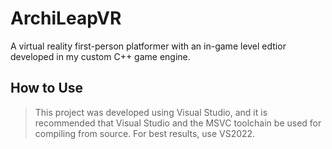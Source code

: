 # ArchiLeapVR

A virtual reality first-person platformer with an in-game level edtior developed in my custom C++ game engine.

## How to Use

> This project was developed using Visual Studio, and it is recommended that Visual Studio and the MSVC toolchain be used for compiling from source. For best results, use VS2022.
